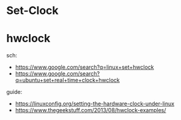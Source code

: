 # Set-Clock
# hwclock

sch:
- https://www.google.com/search?q=linux+set+hwclock
- https://www.google.com/search?q=ubuntu+set+real+time+clock+hwclock

guide:
- https://linuxconfig.org/setting-the-hardware-clock-under-linux
- https://www.thegeekstuff.com/2013/08/hwclock-examples/
